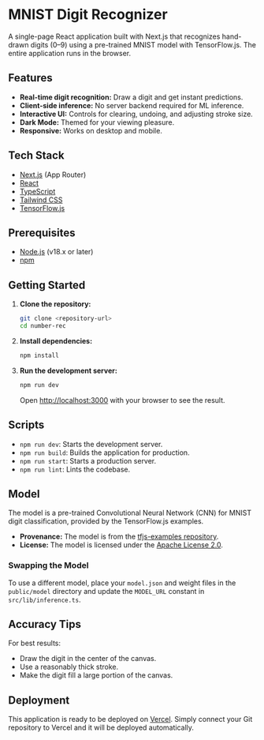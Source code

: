 # MNIST Digit Recognizer

A single-page React application built with Next.js that recognizes hand-drawn digits (0–9) using a pre-trained MNIST model with TensorFlow.js. The entire application runs in the browser.

## Features

- **Real-time digit recognition:** Draw a digit and get instant predictions.
- **Client-side inference:** No server backend required for ML inference.
- **Interactive UI:** Controls for clearing, undoing, and adjusting stroke size.
- **Dark Mode:** Themed for your viewing pleasure.
- **Responsive:** Works on desktop and mobile.

## Tech Stack

- [Next.js](https://nextjs.org/) (App Router)
- [React](https://reactjs.org/)
- [TypeScript](https://www.typescriptlang.org/)
- [Tailwind CSS](https://tailwindcss.com/)
- [TensorFlow.js](https://www.tensorflow.org/js)

## Prerequisites

- [Node.js](https://nodejs.org/en/) (v18.x or later)
- [npm](https://www.npmjs.com/)

## Getting Started

1.  **Clone the repository:**

    ```bash
    git clone <repository-url>
    cd number-rec
    ```

2.  **Install dependencies:**

    ```bash
    npm install
    ```

3.  **Run the development server:**

    ```bash
    npm run dev
    ```

    Open [http://localhost:3000](http://localhost:3000) with your browser to see the result.

## Scripts

- `npm run dev`: Starts the development server.
- `npm run build`: Builds the application for production.
- `npm run start`: Starts a production server.
- `npm run lint`: Lints the codebase.

## Model

The model is a pre-trained Convolutional Neural Network (CNN) for MNIST digit classification, provided by the TensorFlow.js examples.

- **Provenance:** The model is from the [tfjs-examples repository](https://github.com/tensorflow/tfjs-examples/tree/master/mnist-core).
- **License:** The model is licensed under the [Apache License 2.0](https://github.com/tensorflow/tfjs-examples/blob/master/LICENSE).

### Swapping the Model

To use a different model, place your `model.json` and weight files in the `public/model` directory and update the `MODEL_URL` constant in `src/lib/inference.ts`.

## Accuracy Tips

For best results:

- Draw the digit in the center of the canvas.
- Use a reasonably thick stroke.
- Make the digit fill a large portion of the canvas.

## Deployment

This application is ready to be deployed on [Vercel](https://vercel.com/). Simply connect your Git repository to Vercel and it will be deployed automatically.